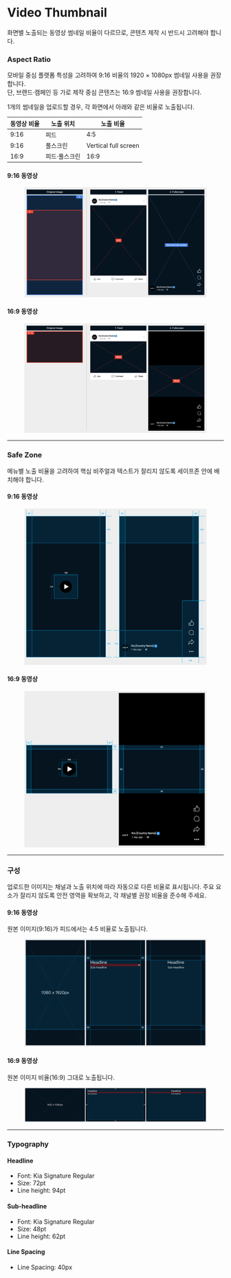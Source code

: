 # Video Thumbnail

화면별 노출되는 동영상 썸네일 비율이 다르므로, 콘텐츠 제작 시 반드시 고려해야 합니다.

### Aspect Ratio&#x20;

모바일 중심 플랫폼 특성을 고려하여 9:16 비율의 1920 × 1080px 썸네일 사용을 권장합니다.\
단, 브랜드·캠페인 등 가로 제작 중심 콘텐츠는 16:9 썸네일 사용을 권장합니다.

1개의 썸네일을 업로드할 경우, 각 화면에서 아래와 같은 비율로 노출됩니다.

| 동영상 비율 | 노출 위치   | 노출 비율                |
| ------ | ------- | -------------------- |
| 9:16   | 피드      | 4:5                  |
| 9:16   | 풀스크린    | Vertical full screen |
| 16:9   | 피드·풀스크린 | 16:9                 |

#### 9:16 동영상

<figure><img src="../../../.gitbook/assets/FB-video-ratio-9;16.jpg" alt=""><figcaption></figcaption></figure>

#### 16:9 동영상

<figure><img src="../../../.gitbook/assets/FB-video-ratio-16;9.jpg" alt=""><figcaption></figcaption></figure>

***

### Safe Zone

메뉴별 노출 비율을 고려하여 핵심 비주얼과 텍스트가 잘리지 않도록 세이프존 안에 배치해야 합니다.

#### 9:16 동영상

<figure><img src="../../../.gitbook/assets/FB-video-safezone-9;16.jpg" alt=""><figcaption></figcaption></figure>

#### 16:9 동영상

<figure><img src="../../../.gitbook/assets/FB-video-safezone-16;9.jpg" alt=""><figcaption></figcaption></figure>

***

### 구성

업로드한 이미지는 채널과 노출 위치에 따라 자동으로 다른 비율로 표시됩니다. 주요 요소가 잘리지 않도록 안전 영역을 확보하고, 각 채널별 권장 비율을 준수해 주세요.

#### 9:16 동영상

원본 이미지(9:16)가 피드에서는 4:5 비율로 노출됩니다.

<figure><img src="../../../.gitbook/assets/FB-video-thumbnail-4;5.jpg" alt=""><figcaption></figcaption></figure>

#### 16:9 동영상

원본 이미지 비율(16:9) 그대로 노출됩니다.

<figure><img src="../../../.gitbook/assets/FB-video-thumbnail-16;9.jpg" alt=""><figcaption></figcaption></figure>

***

### Typography

#### Headline

* Font: Kia Signature Regular&#x20;
* Size: 72pt&#x20;
* Line height: 94pt

#### Sub-headline

* Font: Kia Signature Regular&#x20;
* Size: 48pt&#x20;
* Line height: 62pt

#### Line Spacing

* Line Spacing: 40px





